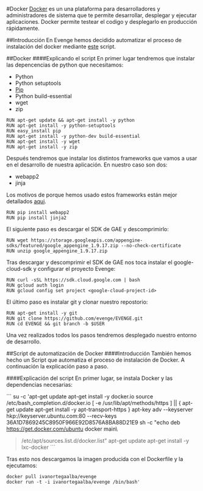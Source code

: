 #Docker
[Docker](https://www.docker.com/) es un una plataforma para desarrolladores y administradores de sistema que te permite desarrollar, desplegar y ejecutar aplicaciones. Docker permite testear el codigo y desplegarlo en producción rápidamente.  

##Introducción
En Evenge hemos decidido automatizar el proceso de instalación del docker mediante [este](https://github.com/evenge/EVENGE/blob/master/despliegue/Dockerfile) script.

##Docker
####Explicando el script
En primer lugar tendremos que instalar las depencencias de python que necesitamos:

* Python
* Python setuptools
* [Pip](https://pypi.python.org/pypi/pip/)
* Python build-essential
* wget
* zip

```
RUN apt-get update && apt-get install -y python
RUN apt-get install -y python-setuptools
RUN easy_install pip
RUN apt-get install -y python-dev build-essential
RUN apt-get install -y wget
RUN apt-get install -y zip
```

Después tendremos que instalar los distintos frameworks que vamos a usar en el desarrollo de nuestra aplicación. En nuestro caso son dos:

* webapp2
* jinja

Los motivos de porque hemos usado estos frameworks están mejor detallados [aqui](http://evenge.github.io/general/2014/12/16/uso-de-webapp2-y-jinja2/).

```
RUN pip install webapp2
RUN pip install jinja2
```

El siguiente paso es descargar el SDK de GAE y descomprimirlo:

```
RUN wget https://storage.googleapis.com/appengine-sdks/featured/google_appengine_1.9.17.zip --no-check-certificate
RUN unzip google_appengine_1.9.17.zip
```

Tras descargar y descomprimir el SDK de GAE nos toca instalar el google-cloud-sdk y configurar el proyecto Evenge:

```
RUN curl -sSL https://sdk.cloud.google.com | bash
RUN gcloud auth login
RUN gcloud config set project <google-cloud-project-id>
```

El último paso es instalar git y clonar nuestro repostorio:

```
RUN apt-get install -y git
RUN git clone https://github.com/evenge/EVENGE.git
RUN cd EVENGE && git branch -b $USER
```

Una vez realizados todos los pasos tendremos desplegado nuestro entorno de desarrollo.


##Script de automatización de Docker
####Introducción
También hemos hecho un Script que automatiza el proceso de instalación de Docker. A continuación la explicación paso a paso.

####Explicación del script
En primer lugar, se instala Docker y las dependencias necesarias:

´´´
su -c 'apt-get update
apt-get install -y docker.io
source /etc/bash_completion.d/docker.io
[ -e /usr/lib/apt/methods/https ] || {
  apt-get update
  apt-get install -y apt-transport-https
}
apt-key adv --keyserver hkp://keyserver.ubuntu.com:80 --recv-keys 36A1D7869245C8950F966E92D8576A8BA88D21E9
sh -c "echo deb https://get.docker.com/ubuntu docker main\
> /etc/apt/sources.list.d/docker.list"
apt-get update
apt-get install -y lxc-docker
´´´

Tras esto nos descargamos la imagen producida con el Dockerfile y la ejecutamos:

```
docker pull ivanortegaalba/evenge
docker run -t -i ivanortegaalba/evenge /bin/bash'
```
